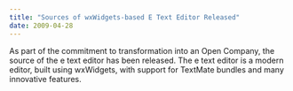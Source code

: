 ```yaml
---
title: "Sources of wxWidgets-based E Text Editor Released"
date: 2009-04-28
---
```


As part of the commitment to transformation into an Open Company, the source of
the e text editor has been released. The e text editor is a modern editor,
built using wxWidgets, with support for TextMate bundles and many innovative
features.
